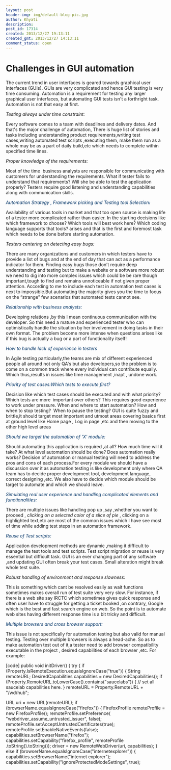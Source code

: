 ```yaml
---
layout: post
header-img: img/default-blog-pic.jpg
author: Khyati
description: 
post_id: 17314
created: 2013/12/27 19:13:11
created_gmt: 2013/12/27 14:13:11
comment_status: open
---
```


# Challenges in GUI automation

<p dir="ltr" style="text-align: left">The current trend in user interfaces is geared towards graphical user interfaces (GUIs). GUIs are very complicated and hence GUI testing is very time consuming. Automation is a requirement for testing any larger graphical user interfaces, but automating GUI tests isn't a forthright task. Automation is not that easy at first.</p>

<p dir="ltr" style="text-align: left"><em>Testing always under time constraint:</em></p>

<p dir="ltr" style="text-align: left">Every software comes to a team with deadlines and delivery dates. And that's the major challenge of automation, There is huge list of stories and tasks including understanding product requirements,writing test cases,writing automated test scripts ,executing them, make them run as a whole may be as a part of daily build,etc which needs to complete within specified time lines.</p>

<p dir="ltr" style="text-align: left"><em>Proper knowledge of the requirements:</em></p>

<p dir="ltr" style="text-align: left">Most of the time  business analysts are responsible for communicating with customers for understanding the requirements. What if tester fails to understand that requirements? Will she be able to test the application properly? Testers require good listening and understanding capabilities along with communication skills.</p>

<!--more-->

<p dir="ltr" style="text-align: left"><span style="color: #003366"><em>Automation Strategy , Framework picking and <em>Testing tool Selection</em><strong>:</strong></em></span></p>

<p dir="ltr" style="text-align: left">Availability of various tools in market and that too open source is making life of a tester more complicated rather than easier. In the starting decisions like which framework to choose? Which tools will best work here? Which coding language supports that tools? arises and that is the first and foremost task which needs to be done before starting automation.</p>

<p dir="ltr" style="text-align: left"><em>Testers centering on detecting easy bugs:</em></p>

<p dir="ltr" style="text-align: left">There are many organizations and customers in which testers have to provide a list of bugs and at the end of day that can act as a performance indicator for them. Finding easy bugs those don’t require deep understanding and testing but to make a website or a software more robust we need to dig into more complex issues which could be be rare though important,tough to find and remains unnoticeable if not given proper attention. According to me to include each test in automation test cases is next to impossible.But automating the majority gives you the time to focus on the “strange” few scenarios that automated tests cannot see.</p>

<p dir="ltr" style="text-align: left"><span style="color: #003366"><em>Relationship with business analysts:</em></span></p>

<p dir="ltr" style="text-align: left">Developing relations ,by this I mean continuous communication with the developer. So this need a mature and experienced tester who can optimistically handle the situation by her involvement in doing tasks in their own format. The problem become more intense when questions arises like if this bug is actually a bug or a part of functionality itself!</p>

<p dir="ltr" style="text-align: left"><em><span style="color: #003366">How to handle lack of experience in testers</span></em></p>

<p dir="ltr" style="text-align: left">In Agile testing particularly,the teams are mix of different experienced people all around not only QA's but also developers,so the problem is to come on a common track where every individual can contribute equally. Which thus,results in issues like time management ,inapt , undone work.</p>

<p dir="ltr" style="text-align: left"><span style="color: #003366"><em>Priority of test cases:Which tests to execute first?</em></span></p>

<p dir="ltr" style="text-align: left">Decision like which test cases should be executed and with what priority? Which tests are more  important over others? This requires good experience to work under pressure. When and where to start automation? How and when to stop testing?  When to pause the testing? GUI is quite fuzzy and brittle,it should target most important and utmost areas covering basics first at ground level like Home page , Log in page ,etc and then moving to the other high level areas</p>

<p dir="ltr" style="text-align: left"><span style="color: #003366"><em>Should we target the automation of 'X' module:</em></span></p>

<p dir="ltr" style="text-align: left">Should automating this application is required ,at all? How much time will it take? At what level automation should be done? Does automation really works? Decision of automation or manual testing will need to address the pros and cons of each process.For every module we should have a discussion over it as automation testing is like development only where QA team has to decide proper development tool, development language, correct designing ,etc. We also have to decide which module should be target to automate and which we should leave.</p>

<p dir="ltr" style="text-align: left"><span style="color: #003366"><em>Simulating real user experience and handling complicated elements and functionalities: </em></span></p>

<p dir="ltr" style="text-align: left">There are multiple issues like handling pop up ,say ,whether you want to proceed , <em>clicking on a selected color of a slice of pie</em> , clicking on a highlighted text,etc are most of the common issues which I have see most of time while adding test steps in an automation framework.</p>

<p dir="ltr" style="text-align: left"><span style="color: #003366"><em>Reuse of Test scripts:</em></span></p>

<p dir="ltr" style="text-align: left">Application development methods are dynamic ,making it difficult to manage the test tools and test scripts. Test script migration or reuse is very essential but difficult task. GUI is an ever changing part of any software ,and updating GUI often break your test cases. Small alteration might break whole test suite.</p>

<p dir="ltr" style="text-align: left"><em>Robust handling of environment and response slowness:</em></p>

<p dir="ltr" style="text-align: left">This is something which cant be resolved easily as wait functions sometimes makes overall run of test suite very very slow. For instance, if there is a web site say IRCTC which sometimes gives quick response and often user have to struggle for getting a ticket booked ,on contrary, Google which is the best and fast search engine on web. So the point is to automate web sites having different response time is a bit tricky and difficult.</p>

<p dir="ltr" style="text-align: left"><span style="color: #003366"><em>Multiple browsers and cross browser support:</em></span></p>

<p dir="ltr" style="text-align: left">This issue is not specifically for automation testing but also valid for manual testing. Testing over multiple browsers is always a head-ache. So as to make automation test out of it,a tester need to add browser compatibility executable in the project , desired capabilities of each browser ,etc. For example:</p>

<p>[code]
public void initDriver() {
 try {
 if (Property.IsRemoteExecution.equalsIgnoreCase(&quot;true&quot;)) {
 String remoteURL;
 DesiredCapabilities capabilities = new DesiredCapabilities();
 if (Property.RemoteURL.toLowerCase().contains(&quot;saucelabs&quot;)) {
 // set all saucelab capabilities here.
 }
 remoteURL = Property.RemoteURL + &quot;/wd/hub&quot;;</p>
<p>URL uri = new URL(remoteURL);
 if (browserName.equalsIgnoreCase(&quot;firefox&quot;)) {
 FirefoxProfile remoteProfile = new FirefoxProfile();
 remoteProfile.setPreference(
 &quot;webdriver_assume_untrusted_issuer&quot;, false);
 remoteProfile.setAcceptUntrustedCertificates(true);
 remoteProfile.setEnableNativeEvents(false);
 capabilities.setBrowserName(&quot;firefox&quot;);
 capabilities.setCapability(&quot;firefox_profile&quot;, remoteProfile
 .toString().toString());
 driver = new RemoteWebDriver(uri, capabilities);
 } else if (browserName.equalsIgnoreCase(&quot;internetexplorer&quot;)) {
 capabilities.setBrowserName(&quot;internet explorer&quot;);
 capabilities.setCapability(&quot;ignoreProtectedModeSettings&quot;,
 true);</p>